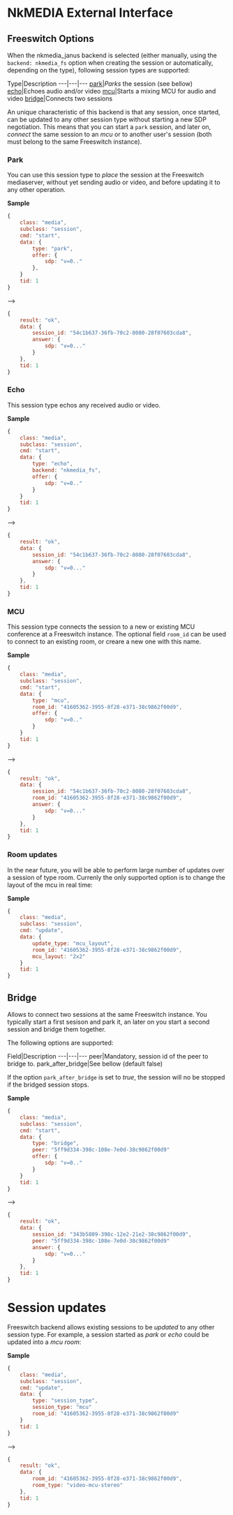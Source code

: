 # NkMEDIA External Interface

## Freeswitch Options

When the nkmedia_janus backend is selected (either manually, using the `backend: nkmedia_fs` option when creating the session or automatically, depending on the type), following session types are supported:

Type|Description
---|---|---
[park](#park)|_Parks_ the session (see bellow)
[echo](#echo)|Echoes audio and/or video
[mcu](#mcu)|Starts a mixing MCU for audio and video
[bridge](#bridge)|Connects two sessions

An unique characteristic of this backend is that any session, once started, can be updated to any other session type without starting a new SDP negotiation. This means that you can start a `park` session, and later on, _connect_ the same session to an _mcu_ or to another user's session (both must belong to the same Freeswitch instance).

### Park

You can use this session type to _place_ the session at the Freeswitch mediaserver, without yet sending audio or video, and before updating it to any other operation.

**Sample**

```js
{
	class: "media",
	subclass: "session",
	cmd: "start",
	data: {
		type: "park",
		offer: {
			sdp: "v=0.."
		},
	}
	tid: 1
}
```
-->
```js
{
	result: "ok",
	data: {
		session_id: "54c1b637-36fb-70c2-8080-28f07603cda8",
		answer: {
			sdp: "v=0..."
		}
	},
	tid: 1
}
```



### Echo

This session type echos any received audio or video.

**Sample**

```js
{
	class: "media",
	subclass: "session",
	cmd: "start",
	data: {
		type: "echo",
		backend: "nkmedia_fs",
		offer: {
			sdp: "v=0.."
		}
	}
	tid: 1
}
```
-->
```js
{
	result: "ok",
	data: {
		session_id: "54c1b637-36fb-70c2-8080-28f07603cda8",
		answer: {
			sdp: "v=0..."
		}
	},
	tid: 1
}
```


### MCU

This session type connects the session to a new or existing MCU conference at a Freeswitch instance.
The optional field `room_id` can be used to connect to an existing room, or creare a new one with this name.

**Sample**

```js
{
	class: "media",
	subclass: "session",
	cmd: "start",
	data: {
		type: "mcu",
		room_id: "41605362-3955-8f28-e371-38c9862f00d9",
		offer: {
			sdp: "v=0.."
		}
	}
	tid: 1
}
```
-->
```js
{
	result: "ok",
	data: {
		session_id: "54c1b637-36fb-70c2-8080-28f07603cda8",
		room_id: "41605362-3955-8f28-e371-38c9862f00d9",
		answer: {
			sdp: "v=0..."
		}
	},
	tid: 1
}
```

### Room updates

In the near future, you will be able to perform large number of updates over a session of type room. Currenly the only supported option is to change the layout of the mcu in real time:

**Sample**

```js
{
	class: "media",
	subclass: "session",
	cmd: "update",
	data: {
		update_type: "mcu_layout",
		room_id: "41605362-3955-8f28-e371-38c9862f00d9",
		mcu_layout: "2x2"
	}
	tid: 1
}
```


## Bridge

Allows to connect two sessions at the same Freeswitch instance. You typically start a first sesison and park it, an later on you start a second session and bridge them together.

The following options are supported:

Field|Description
---|---|---
peer|Mandatory, session id of the peer to bridge to.
park_after_bridge|See bellow (default false)

If the option `park_after_bridge` is set to _true_, the session will no be stopped if the bridged session stops. 

**Sample**

```js
{
	class: "media",
	subclass: "session",
	cmd: "start",
	data: {
		type: "bridge",
		peer: "5ff9d334-398c-108e-7e0d-38c9862f00d9"
		offer: {
			sdp: "v=0.."
		}
	}
	tid: 1
}
```
-->
```js
{
	result: "ok",
	data: {
		session_id: "343b5809-398c-12e2-21e2-38c9862f00d9",
		peer: "5ff9d334-398c-108e-7e0d-38c9862f00d9"
		answer: {
			sdp: "v=0..."
		}
	},
	tid: 1
}
```


# Session updates

Freeswitch backend allows existing sessions to be _updated_ to any other session type.
For example, a session started as _park_ or _echo_ could be updated into a _mcu room_:

**Sample**

```js
{
	class: "media",
	subclass: "session",
	cmd: "update",
	data: {
		type: "session_type",
		session_type: "mcu"
		room_id: "41605362-3955-8f28-e371-38c9862f00d9"
	}
	tid: 1
}
```
-->
```js
{
	result: "ok",
	data: {
		room_id: "41605362-3955-8f28-e371-38c9862f00d9",
		room_type: "video-mcu-stereo"
	},
	tid: 1
}
```





